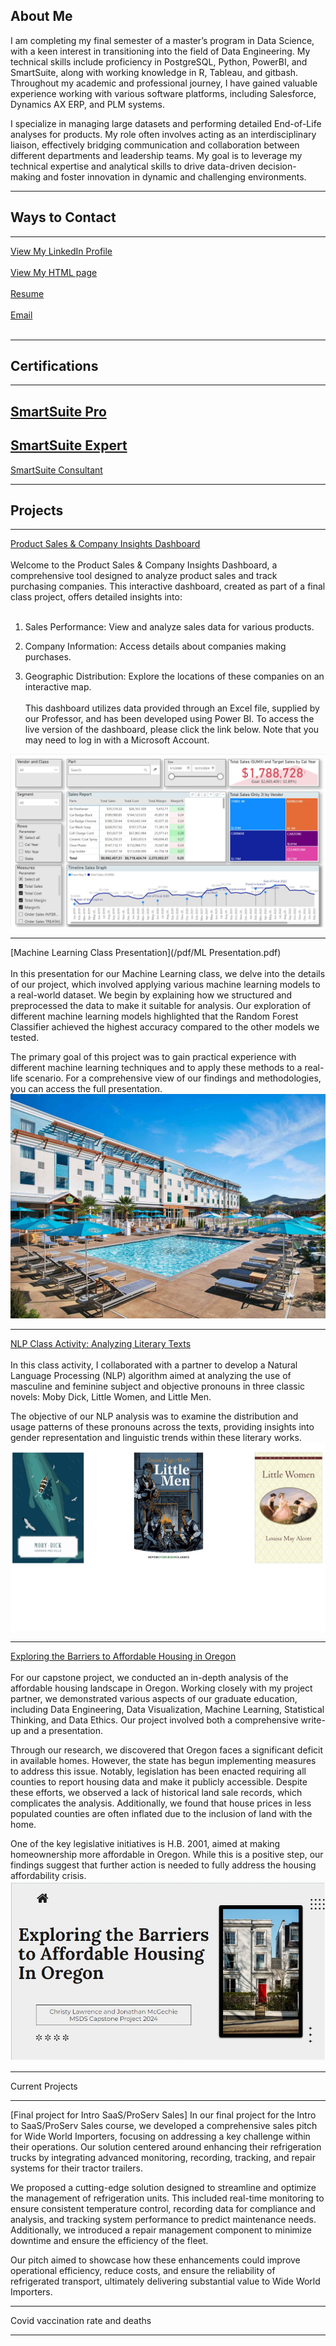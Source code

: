 ## About Me
I am completing my final semester of a master’s program in Data Science, with a keen interest in transitioning into the field of Data Engineering. My technical skills include proficiency in PostgreSQL, Python, PowerBI, and SmartSuite, along with working knowledge in R, Tableau, and gitbash. Throughout my academic and professional journey, I have gained valuable experience working with various software platforms, including Salesforce, Dynamics AX ERP, and PLM systems.

I specialize in managing large datasets and performing detailed End-of-Life analyses for products. My role often involves acting as an interdisciplinary liaison, effectively bridging communication and collaboration between different departments and leadership teams. My goal is to leverage my technical expertise and analytical skills to drive data-driven decision-making and foster innovation in dynamic and challenging environments.

---
## Ways to Contact
---
  <a href="https://www.linkedin.com/in/jmcgechie/">View My LinkedIn Profile</a>
  <br><br>
  <a href="questions.html">View My HTML page</a>
  <br><br>
  <a href="/pdf/Data_Engineering.pdf"> Resume </a>
  <br><br>
  <a href="mailto:jjmcgecgechie@willamette.edu"> Email </a>
  <br><br>

---
## Certifications
---
[SmartSuite Pro](pdf/certificate-pro-certification.pdf)
---
[SmartSuite Expert](pdf/certificate-expert-certification.pdf)
---
[SmartSuite Consultant](pdf/certificate-consultant-certification.pdf)

---

## Projects

---
[Product Sales & Company Insights Dashboard](https://app.powerbi.com/groups/me/reports/dadec2ca-04b4-4f3a-9a6e-666739c096c9/ReportSection78e4e1f0d4b3662e1485?experience=power-bi&ownerId=8647d4d1-04d0-4c1a-8a4f-bf49d3e82ad6&referrer=embed.appsource)<br><br> Welcome to the Product Sales & Company Insights Dashboard, a comprehensive tool designed to analyze product sales and track purchasing companies. This interactive dashboard, created as part of a final class project, offers detailed insights into:
<br><br>
1) Sales Performance: View and analyze sales data for various products.

2) Company Information: Access details about companies making purchases.
   
3) Geographic Distribution: Explore the locations of these companies on an interactive map.
<br><br>
This dashboard utilizes data provided through an Excel file, supplied by our Professor, and has been developed using Power BI. To access the live version of the dashboard, please click the link below. Note that you may need to log in with a Microsoft Account.
<img src="images/PowerBI_Dashboard.jpg?raw=true"/>

---
[Machine Learning Class Presentation](/pdf/ML Presentation.pdf)<br><br>
In this presentation for our Machine Learning class, we delve into the details of our project, which involved applying various machine learning models to a real-world dataset. We begin by explaining how we structured and preprocessed the data to make it suitable for analysis. Our exploration of different machine learning models highlighted that the Random Forest Classifier achieved the highest accuracy compared to the other models we tested.

The primary goal of this project was to gain practical experience with different machine learning techniques and to apply these methods to a real-life scenario. For a comprehensive view of our findings and methodologies, you can access the full presentation.
<img src="images/Hotel.jpg?raw=true"/>

---

[NLP Class Activity: Analyzing Literary Texts](/pdf/aholland_jjmcgechie_NLPPROJECT.pdf)<br><br>
In this class activity, I collaborated with a partner to develop a Natural Language Processing (NLP) algorithm aimed at analyzing the use of masculine and feminine subject and objective pronouns in three classic novels: Moby Dick, Little Women, and Little Men.

The objective of our NLP analysis was to examine the distribution and usage patterns of these pronouns across the texts, providing insights into gender representation and linguistic trends within these literary works.
<img src="images/nlp.jpg?raw=true"/>

---

[Exploring the Barriers to Affordable Housing in Oregon](/pdf/Capstone_2024.pdf)<br><br>
For our capstone project, we conducted an in-depth analysis of the affordable housing landscape in Oregon. Working closely with my project partner, we demonstrated various aspects of our graduate education, including Data Engineering, Data Visualization, Machine Learning, Statistical Thinking, and Data Ethics. Our project involved both a comprehensive write-up and a presentation.

Through our research, we discovered that Oregon faces a significant deficit in available homes. However, the state has begun implementing measures to address this issue. Notably, legislation has been enacted requiring all counties to report housing data and make it publicly accessible. Despite these efforts, we observed a lack of historical land sale records, which complicates the analysis. Additionally, we found that house prices in less populated counties are often inflated due to the inclusion of land with the home.

One of the key legislative initiatives is H.B. 2001, aimed at making homeownership more affordable in Oregon. While this is a positive step, our findings suggest that further action is needed to fully address the housing affordability crisis.
<img src="images/Exploring the Barriers to Affordable Housing in Oregon.jpg?raw=true"/>

---
Current Projects

---

[Final project for Intro SaaS/ProServ Sales]
In our final project for the Intro to SaaS/ProServ Sales course, we developed a comprehensive sales pitch for Wide World Importers, focusing on addressing a key challenge within their operations. Our solution centered around enhancing their refrigeration trucks by integrating advanced monitoring, recording, tracking, and repair systems for their tractor trailers.

We proposed a cutting-edge solution designed to streamline and optimize the management of refrigeration units. This included real-time monitoring to ensure consistent temperature control, recording data for compliance and analysis, and tracking system performance to predict maintenance needs. Additionally, we introduced a repair management component to minimize downtime and ensure the efficiency of the fleet.

Our pitch aimed to showcase how these enhancements could improve operational efficiency, reduce costs, and ensure the reliability of refrigerated transport, ultimately delivering substantial value to Wide World Importers.

---
Covid vaccination rate and deaths


---